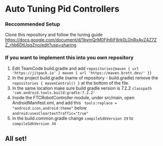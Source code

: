 # Auto Tuning Pid Controllers

### Reccommended Setup
Clone this repository and follow the tuning guide https://docs.google.com/document/d/1bymQrM0Fjh6iF8rk0LOnRxAvZ4Z7ZZ_rhb6DtUqgZno/edit?usp=sharing

### If you want to implement this into you own repository
1. Edit TeamCode build.gradle and add ```repositories{maven { url 'https://jitpack.io' }
 maven { url 'https://maven.brott.dev/' }}```
2. In the project build.gradle (name of repository - build.gradle) remove the ```repositories {
    mavenCentral()
}``` at the bottom of the file.
3. In the same location make sure build gradle version is 7.2.2 ```classpath 'com.android.tools.build:gradle:7.2.2'```
4. Inside the FTCRobotController module, under src/main, open AndroidManifest.xml, and add this ```
      tools:replace = "android:icon,android:theme"``` below ```android:usesCleartextTraffic="true"```
5. In the build.common.gradle change ```compileSdkVersion 29``` to ```compileSdkVersion 34```
## All set!
